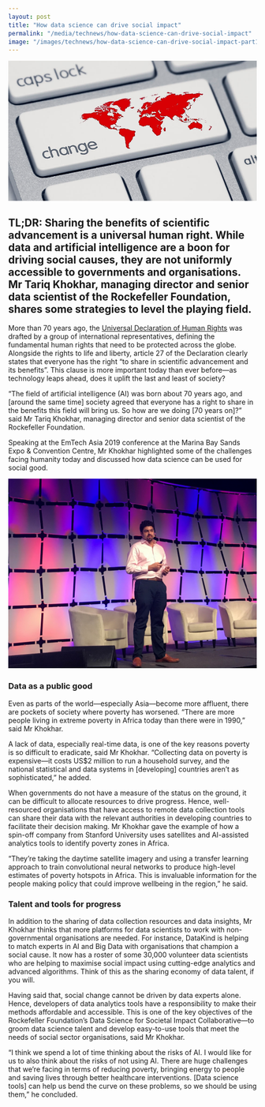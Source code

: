 ```yaml
---
layout: post
title: "How data science can drive social impact"
permalink: "/media/technews/how-data-science-can-drive-social-impact"
image: "/images/technews/how-data-science-can-drive-social-impact-part1.png"
---
```

     
![data science drive social impact](/images/technews/how-data-science-can-drive-social-impact-part1.png)

TL;DR: Sharing the benefits of scientific advancement is a universal human right. While data and artificial intelligence are a boon for driving social causes, they are not uniformly accessible to governments and organisations. Mr Tariq Khokhar, managing director and senior data scientist of the Rockefeller Foundation, shares some strategies to level the playing field.
---

More than 70 years ago, the [Universal Declaration of Human Rights](https://www.ohchr.org/EN/UDHR/Documents/UDHR_Translations/eng.pdf) was drafted by a group of international representatives, defining the fundamental human rights that need to be protected across the globe. Alongside the rights to life and liberty, article 27 of the Declaration clearly states that everyone has the right “to share in scientific advancement and its benefits”. This clause is more important today than ever before—as technology leaps ahead, does it uplift the last and least of society?

“The field of artificial intelligence (AI) was born about 70 years ago, and [around the same time] society agreed that everyone has a right to share in the benefits this field will bring us. So how are we doing [70 years on]?” said Mr Tariq Khokhar, managing director and senior data scientist of the Rockefeller Foundation.

Speaking at the EmTech Asia 2019 conference at the Marina Bay Sands Expo & Convention Centre, Mr Khokhar highlighted some of the challenges facing humanity today and discussed how data science can be used for social good.

![data science drive social impact](/images/technews/how-data-science-can-drive-social-impact-part2.png)
 
### **Data as a public good**

Even as parts of the world—especially Asia—become more affluent, there are pockets of society where poverty has worsened. “There are more people living in extreme poverty in Africa today than there were in 1990,” said Mr Khokhar.

A lack of data, especially real-time data, is one of the key reasons poverty is so difficult to eradicate, said Mr Khokhar. “Collecting data on poverty is expensive—it costs US$2 million to run a household survey, and the national statistical and data systems in [developing] countries aren’t as sophisticated,” he added.

When governments do not have a measure of the status on the ground, it can be difficult to allocate resources to drive progress. Hence, well-resourced organisations that have access to remote data collection tools can share their data with the relevant authorities in developing countries to facilitate their decision making. Mr Khokhar gave the example of how a spin-off company from Stanford University uses satellites and AI-assisted analytics tools to identify poverty zones in Africa.

“They’re taking the daytime satellite imagery and using a transfer learning approach to train convolutional neural networks to produce high-level estimates of poverty hotspots in Africa.  This is invaluable information for the people making policy that could improve wellbeing in the region,” he said.

### **Talent and tools for progress**

In addition to the sharing of data collection resources and data insights, Mr Khokhar thinks that more platforms for data scientists to work with non-governmental organisations are needed. For instance, DataKind is helping to match experts in AI and Big Data with organisations that champion a social cause. It now has a roster of some 30,000 volunteer data scientists who are helping to maximise social impact using cutting-edge analytics and advanced algorithms. Think of this as the sharing economy of data talent, if you will.

Having said that, social change cannot be driven by data experts alone. Hence, developers of data analytics tools have a responsibility to make their methods affordable and accessible. This is one of the key objectives of the Rockefeller Foundation’s Data Science for Societal Impact Collaborative—to groom data science talent and develop easy-to-use tools that meet the needs of social sector organisations, said Mr Khokhar.

“I think we spend a lot of time thinking about the risks of AI. I would like for us to also think about the risks of not using AI. There are huge challenges that we’re facing in terms of reducing poverty, bringing energy to people and saving lives through better healthcare interventions. [Data science tools] can help us bend the curve on these problems, so we should be using them,” he concluded.
